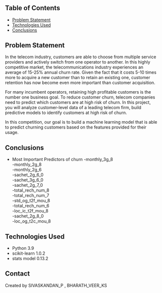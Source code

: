 # 

## Table of Contents
* [Problem Statement](#Problem-Statement)
* [Technologies Used](#technologies-used)
* [Conclusions](#conclusions)

<!-- You can include any other section that is pertinent to your problem -->

## Problem Statement
In the telecom industry, customers are able to choose from multiple service providers and actively switch from one operator to another. In this highly competitive market, the telecommunications industry experiences an average of 15-25% annual churn rate. Given the fact that it costs 5-10 times more to acquire a new customer than to retain an existing one, customer retention has now become even more important than customer acquisition.

For many incumbent operators, retaining high profitable customers is the number one business goal. To reduce customer churn, telecom companies need to predict which customers are at high risk of churn. In this project, you will analyze customer-level data of a leading telecom firm, build predictive models to identify customers at high risk of churn.

In this competition, our goal is to build a machine learning model that is able to predict churning customers based on the features provided for their usage.

## Conclusions
- Most Important Predictors of churn
        -monthly_3g_8           
        -monthly_2g_8       
        -monthly_2g_6       
        -sachet_2g_6_0      
        -sachet_3g_6_0      
        -sachet_2g_7_0      
        -total_rech_num_8   
        -total_rech_num_7   
        -std_og_t2f_mou_8   
        -total_rech_num_6    
        -loc_ic_t2f_mou_8   
        -sachet_2g_8_0      
        -loc_og_t2c_mou_8


## Technologies Used
- Python 3.9
- scikit-learn 1.0.2
- stats model 0.13.2


## Contact
Created by SIVASKANDAN_P , BHARATH_VEER_KS

